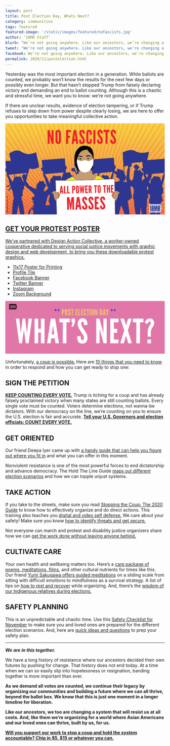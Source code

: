 ```yaml
---
layout: post
title: Post Election Day, Whats Next?
category: communities
tags: featured
featured-image: '/static/images/featured/nofascists.jpg'
author: ‘18MR Staff’
blurb: “We’re not going anywhere. Like our ancestors, we’re changing a system that will resist us at all costs.”
tweet: "We’re not going anywhere. Like our ancestors, we’re changing a system that will resist us at all costs."
facebook: We’re not going anywhere. Like our ancestors, we’re changing a system that will resist us at all costs. 
permalink: 2020/11/postelection.html
---
```


Yesterday was the most important election in a generation. While ballots are counted, we probably won’t know the results for the next few days or possibly even longer. But that hasn’t stopped Trump from falsely declaring victory and demanding an end to ballot counting. Although this is a chaotic and stressful time, we want you to know: we’re not going anywhere. 

If there are unclear results, evidence of election tampering, or if Trump refuses to step down from power despite clearly losing, we are here to offer you opportunities to take meaningful collective action. 

<a href="https://action.18mr.org/counteveryvote/"><img src= '/static/images/featured/nofascists.jpg'>

<h2>GET YOUR PROTEST POSTER</h2>

We’ve partnered with Design Action Collective, a worker-owned cooperative dedicated to serving social justice movements with graphic design and web development, to bring you [these downloadable protest graphics.](https://drive.google.com/drive/folders/16yb-u8rjO2isEvtwchGI-PJUmLtUr1Mo?usp=sharing) 

- [11x17 Poster for Printing](https://drive.google.com/file/d/1Mq_MGM3vTyn7uhuER2MD-BJcewyY2c0_/view?usp=sharing)<br>
- [Profile Tile](https://drive.google.com/file/d/1MV8vbN7uOKuI6HwiVILflex2Sffk4h-T/view?usp=sharing<br>)
- [Facebook Banner](https://drive.google.com/file/d/1tnIIJ4HhKuJKkFY65lqewmU6PtJ0Bx-s/view?usp=sharing)<br>
- [Twitter Banner](https://drive.google.com/file/d/13xHzkboygwHnos7zb7wntQYpbmNSZvak/view?usp=sharing)<br>
- [Instagram](https://drive.google.com/file/d/1MV8vbN7uOKuI6HwiVILflex2Sffk4h-T/view?usp=sharing)<br>
- [Zoom Background](https://drive.google.com/file/d/1GBAXVC4Xdyc4Eed73gVta29lLW4qvk8f/view?usp=sharing)<br>

<img src= '/static/images/featured/Whatsnext.png'>

Unfortunately, [a coup is possible.](https://isthisacoup.com/) Here are [10 things that you need to know](https://choosedemocracy.us/prepare/#10things) in order to respond and how you can get ready to stop one:

<h2>SIGN THE PETITION</h2>

<b>[KEEP COUNTING EVERY VOTE.](https://action.18mr.org/counteveryvote/)</b> Trump is itching for a coup and has already falsely proclaimed victory when many states are still counting ballots. Every single vote must be counted. Voters determine elections, not wanna-be dictators. With our democracy on the line, we’re counting on you to ensure the U.S. election is fair and accurate. <b>[Tell your U.S. Governors and election officials: COUNT EVERY VOTE.](https://action.18mr.org/counteveryvote/)</b>

<h2>GET ORIENTED</h2>

Our friend Deepa Iyer came up with [a handy guide that can help you figure out where you fit in](https://dviyer.medium.com/mapping-our-social-change-roles-in-times-of-crisis-8bbe71a8ab01) and what you can offer in this moment. 

Nonviolent resistance is one of the most powerful forces to end dictatorship and advance democracy. The Hold The Line Guide [maps out different election scenarios](https://holdthelineguide.com/) and how we can topple unjust systems. 

<h2>TAKE ACTION</h2>

If you take to the streets, make sure you read [Stopping the Coup: The 2020 Guide](https://docs.google.com/document/d/1WtDZYQ7Q-PUhxhv8VuRVfeD7q3DSpthktlYD-nx4pSc/edit#) to know how to effectively organize and do direct actions. This training also teaches you [digital and video self defense.](https://us02web.zoom.us/webinar/register/WN_pfwgjNJXTeqFn1Xqr42S-Q) We care about your safety! Make sure you know [how to identify threats and get secure.](https://www.politicalresearch.org/2020/06/24/paramilitaries-your-protest)

Not everyone can march and protest and disability justice organizers share how we can [get the work done without leaving anyone behind.](https://irresistible.org/podcast/61)

<h2>CULTIVATE CARE</h2>

Your own health and wellbeing matters too. Here’s a [care package of poems, meditations, films,](https://smithsonianapa.org/care/) and other cultural nutrients for times like this. Our friend [Yumi Sakugawa offers guided meditations](https://www.crowdcast.io/yumisakugawa) on a sliding scale from sitting with difficult emotions to mindfulness as a survival strategy. A list of tips on [how to rest and recover](https://www.instagram.com/p/CHGvnDig1-r/) while organizing. And, there’s the [wisdom of our Indigenous relatives during elections.](https://18millionrising.org/2020/10/Edgar.html) 

<h2> SAFETY PLANNING </h2>

This is an unpredictable and chaotic time. Use this [Safety Checklist for November](https://docs.google.com/document/u/1/d/1KcQmN0ZnSldZfFo_TW5zOXpp1nx9CYlUwvnrfezzrNQ/mobilebasic?fbclid=IwAR3Pt5ZuetbG0QiOkAVOTRX1UAhFHrE5rsFB99J67w7-5v6PMBQ1hNjSeyM) to make sure you and loved ones are prepared for the different election scenarios. And, here are [quick ideas and questions](https://www.instagram.com/p/CG58PhAhWuc/) to prep your safety plan. 

***

<b><i>We are in this together.</i></b> 

We have a long history of resistance where our ancestors decided their own futures by pushing for change. That history does not end today. At a time when we can so easily slip into hopelessness or resignation, banding together is more important than ever. 

<b>As we demand all votes are counted, we continue their legacy by organizing our communities and building a future where we can all thrive, beyond the ballot box.<b> We know that this is just one moment in a longer timeline for liberation. 

Like our ancestors, we too are changing a system that will resist us at all costs. And, like them we’re organizing for a world where Asian Americans and our loved ones can thrive, built by us, for us. 

<b>[Will you support our work to stop a coup and hold the system accountable? Chip in $5, $15 or whatever you can.](https://action.18mr.org/donate/)<b> 



